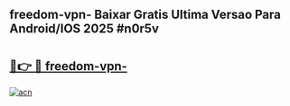 ## freedom-vpn- Baixar Gratis Ultima Versao Para Android/IOS 2025 #n0r5v

# <h2><a href="https://ainizakaria.my?title=freedom-vpn-&ref=20M">🔗👉 🔴 freedom-vpn-</a></h2>

[![acn](https://github.com/user-attachments/assets/0f9c940e-d8b0-45ae-aac7-cd30a18b3e1c)](https://ainizakaria.my?title=freedom-vpn-&ref=20M)

